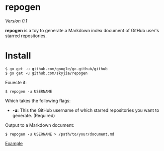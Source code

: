 repogen
===============

_Version 0.1_

__repogen__ is a toy to generate a Markdown index document of GitHub user's starred repositories. 

# Install
```
$ go get -u github.com/google/go-github/github
$ go get -u github.com/skyjia/repogen

```

Exuecte it:

```
$ repogen -u USERNAME
```

Which takes the following flags:

- __-u:__ This the GitHub username of which starred repositories you want to generate. (Required)

Output to a Markdown document:
```
$ repogen -u USERNAME > /path/to/your/document.md
```

[Example](example/skyjia_index.md)